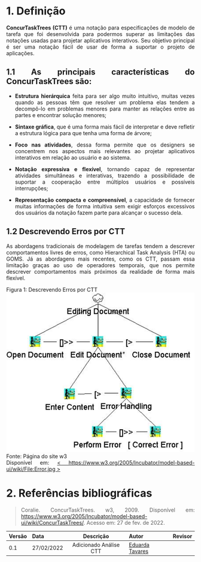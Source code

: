<style>body {text-align: justify}</style>

# 1. Definição
**ConcurTaskTrees (CTT)** é uma notação para especificações de modelo de tarefa que foi desenvolvida  para podermos superar as limitações das notações usadas para projetar aplicativos interativos. Seu objetivo principal é ser uma notação fácil de usar de forma a  suportar o projeto de aplicações.

## 1.1 As principais características do ConcurTaskTrees são:

- **Estrutura hierárquica** feita para ser algo muito intuitivo, muitas vezes quando as pessoas têm que resolver um problema elas tendem a decompô-lo em problemas menores para manter as relações entre as partes e encontrar solução menores;

- **Sintaxe gráfica**, que é uma forma mais fácil de interpretar e deve refletir a estrutura lógica para que tenha uma forma de árvore;

- **Foco nas atividades**, dessa forma permite que os designers se concentrem nos aspectos mais relevantes ao projetar aplicativos interativos em relação ao usuário e ao sistema.

- **Notação expressiva e flexível**, tornando capaz de representar atividades simultâneas e interativas, trazendo a possibilidade de suportar a cooperação entre múltiplos usuários e possíveis interrupções;

- **Representação compacta e compreensível**, a capacidade de fornecer muitas informações de forma intuitiva sem exigir esforços excessivos dos usuários da notação fazem parte para alcançar o sucesso dela. 

## 1.2 Descrevendo Erros por CTT
As abordagens tradicionais de modelagem de tarefas tendem a descrever comportamentos livres de erros, como Hierarchical Task Analysis (HTA) ou GOMS. Já as abordagens mais recentes, como os CTT, passam essa limitação graças ao uso de operadores temporais, que nos permite descrever comportamentos mais próximos da realidade de forma mais flexível.
<figcaption>Figura 1: Descrevendo Erros por CTT</figcaption>
<div>
    <img width="600px" src="../../img/Error.jpg">
    <figcaption>Fonte: Página do site w3</figcaption>
    <figcaption>Disponível em: <a href="https://www.w3.org/2005/Incubator/model-based-ui/wiki/File:Error.jpg"> < https://www.w3.org/2005/Incubator/model-based-ui/wiki/File:Error.jpg ></a></figcaption>
</div>

# 2. Referências bibliográficas
> Coralie. ConcurTaskTrees. w3, 2009. Disponível em: <https://www.w3.org/2005/Incubator/model-based-ui/wiki/ConcurTaskTrees/>. Acesso em: 27 de fev. de 2022.

|Versão|Data|Descrição|Autor|Revisor|
|------|----|:---------:|-----|-----|
|0.1|27/02/2022| Adicionado Análise CTT | [Eduarda Tavares](https://github.com/etavares) ||
